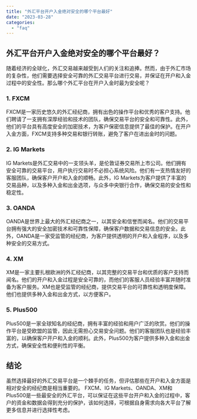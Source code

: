 ```yaml
---
title: "外汇平台开户入金绝对安全的哪个平台最好"
date: "2023-03-28"
categories: 
  - "faq"
---
```


## 外汇平台开户入金绝对安全的哪个平台最好？

随着经济的全球化，外汇交易越来越受到人们的关注和追捧。然而，由于外汇市场的复杂性，他们需要选择安全可靠的外汇交易平台进行交易，并保证在开户和入金过程中的安全性。那么哪个外汇平台在开户入金时最为安全呢？

### 1\. FXCM

FXCM是一家历史悠久的外汇经纪商，拥有出色的操作平台和优秀的客户支持。他们聘请了一支拥有深厚经验和技术的团队，确保交易平台的安全和可靠性。此外，他们的平台具有高度安全的加密技术，为客户保密信息提供了最佳的保护。在开户入金方面，FXCM支持多种交易和银行转账，避免了客户在进出金时的问题。

### 2\. IG Markets

IG Markets是外汇交易中的一支领头羊，是伦敦证券交易所上市公司。他们拥有安全可靠的交易平台，用户执行交易时不必担心系统风险。他们有一支热情友好的客服团队，确保客户开户和入金的顺畅。此外，IG Markets为客户提供了丰富的交易品种，以及多种入金和出金选项，与众多中央银行合作，确保交易的安全性和稳定性。

### 3\. OANDA

OANDA是世界上最大的外汇经纪商之一，以其安全和信誉而闻名。他们的交易平台拥有强大的安全加密技术和可靠性保障，确保客户数据和交易信息的安全。此外，OANDA是一家受监管的经纪商，为客户提供透明的开户和入金程序，以及多种安全的交易方式。

### 4\. XM

XM是一家主要扎根欧洲的外汇经纪商，以其完整的交易平台和优质的客户支持而闻名。他们的开户和入金过程是安全可靠的，而他们的客服人员经验丰富并随时准备为客户服务。XM也是受监管的经纪商，提供交易平台的可靠性和透明度保障。他们也提供多种入金和出金方式，以方便客户。

### 5\. Plus500

Plus500是一家全球知名的经纪商，拥有丰富的经验和用户广泛的欣赏。他们的操作平台是受欧盟的监管，因此无需担心交易安全问题。他们的客服团队也是经验丰富的，以确保客户开户和入金的顺利。此外，Plus500为客户提供多种入金和出金方式，确保安全性和便利性的平衡。

## 结论

虽然选择最好的外汇交易平台是一个棘手的任务，但评估那些在开户和入金方面是相对安全的经纪商是相当重要的。 FXCM、IG Markets、OANDA、XM和Plus500是一些最安全的外汇平台，可以保证在这些平台开户和入金的过程中，客户的资金和数据会得到充分的保护，该如何选择，可根据自身需求向各大平台了解更多信息并进行选择性考虑。
